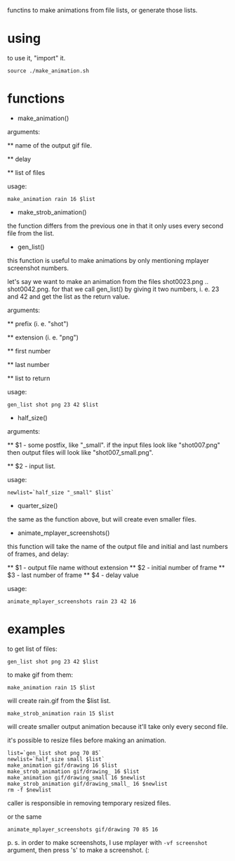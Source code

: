 functins to make animations from file lists, or generate those lists.

using
====

to use it, "import" it.

```
source ./make_animation.sh
```

functions
=========

* make_animation()

arguments:

** name of the output gif file.

** delay

** list of files

usage:
```
make_animation rain 16 $list
```

* make_strob_animation()

the function differs from the previous one in that it only uses every second file from the list.


* gen_list()

this function is useful to make animations by only mentioning mplayer screenshot numbers.

let's say we want to make an animation from the files shot0023.png .. shot0042.png. for that we call gen_list() by giving it two numbers, i. e. 23 and 42 and get the list as the return value.

arguments:

** prefix (i. e. "shot")

** extension (i. e. "png")

** first number

** last number

** list to return

usage:
```
gen_list shot png 23 42 $list
```

* half_size()

arguments:

** $1 - some postfix, like "_small". if the input files look like "shot007.png" then output files will look like "shot007_small.png".

** $2 - input list.

usage:

```
newlist=`half_size "_small" $list`
```


* quarter_size()

the same as the function above, but will create even smaller files.

* animate_mplayer_screenshots()

this function will take the name of the output file and initial and last numbers of frames, and delay:

** $1 - output file name without extension
** $2 - initial number of frame
** $3 - last number of frame
** $4 - delay value

usage:

```
animate_mplayer_screenshots rain 23 42 16
```

examples
=======

to get list of files:

```
gen_list shot png 23 42 $list
```
to make gif from them:

```
make_animation rain 15 $list
```

will create rain.gif from the $list list.

```
make_strob_animation rain 15 $list
```

will create smaller output animation because it'll take only every second file.

it's possible to resize files before making an animation.

```
list=`gen_list shot png 70 85`
newlist=`half_size small $list`
make_animation gif/drawing 16 $list
make_strob_animation gif/drawing_ 16 $list
make_animation gif/drawing_small 16 $newlist
make_strob_animation gif/drawing_small_ 16 $newlist
rm -f $newlist
```

caller is responsible in removing temporary resized files.

or the same

```
animate_mplayer_screenshots gif/drawing 70 85 16
```

p. s.
in order to make screenshots, I use mplayer with ```-vf screenshot``` argument, then press 's' to make a screenshot. (:

